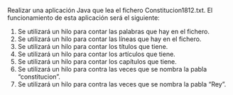 Realizar una aplicación Java que lea el fichero Constitucion1812.txt. El funcionamiento de esta aplicación será el siguiente: 

1. Se utilizará un hilo para contar las palabras que hay en el fichero.  
2. Se utilizará un hilo para contar las líneas que hay en el fichero.  
3. Se utilizará un hilo para contar los títulos que tiene.  
4. Se utilizará un hilo para contar los artículos que tiene.  
5. Se utilizará un hilo para contar los capítulos que tiene.  
6. Se utilizará un hilo para contra las veces que se nombra la pabla “constitucion”.  
7. Se utilizará un hilo para contra las veces que se nombra la pabla “Rey”.